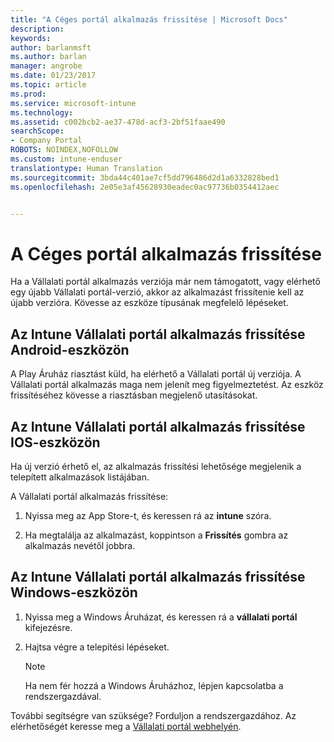 ```yaml
---
title: "A Céges portál alkalmazás frissítése | Microsoft Docs"
description: 
keywords: 
author: barlanmsft
ms.author: barlan
manager: angrobe
ms.date: 01/23/2017
ms.topic: article
ms.prod: 
ms.service: microsoft-intune
ms.technology: 
ms.assetid: c002bcb2-ae37-478d-acf3-2bf51faae490
searchScope:
- Company Portal
ROBOTS: NOINDEX,NOFOLLOW
ms.custom: intune-enduser
translationtype: Human Translation
ms.sourcegitcommit: 3bda44c401ae7cf5dd796486d2d1a6332828bed1
ms.openlocfilehash: 2e05e3af45628930eadec0ac97736b0354412aec


---
```


# <a name="how-to-update-the-company-portal-app"></a>A Céges portál alkalmazás frissítése

Ha a Vállalati portál alkalmazás verziója már nem támogatott, vagy elérhető egy újabb Vállalati portál-verzió, akkor az alkalmazást frissítenie kell az újabb verzióra. Kövesse az eszköze típusának megfelelő lépéseket.

## <a name="update-the-intune-company-portal-app-on-your-android-device"></a>Az Intune Vállalati portál alkalmazás frissítése Android-eszközön

A Play Áruház riasztást küld, ha elérhető a Vállalati portál új verziója. A Vállalati portál alkalmazás maga nem jelenít meg figyelmeztetést. Az eszköz frissítéséhez kövesse a riasztásban megjelenő utasításokat.

## <a name="update-the-intune-company-portal-app-on-your-ios-device"></a>Az Intune Vállalati portál alkalmazás frissítése IOS-eszközön

Ha új verzió érhető el, az alkalmazás frissítési lehetősége megjelenik a telepített alkalmazások listájában.  

A Vállalati portál alkalmazás frissítése:

1. Nyissa meg az App Store-t, és keressen rá az **intune** szóra.

2. Ha megtalálja az alkalmazást, koppintson a **Frissítés** gombra az alkalmazás nevétől jobbra.

## <a name="update-the-intune-company-portal-app-on-your-windows-device"></a>Az Intune Vállalati portál alkalmazás frissítése Windows-eszközön

1.  Nyissa meg a Windows Áruházat, és keressen rá a **vállalati portál** kifejezésre.

2.  Hajtsa végre a telepítési lépéseket.

    > [!NOTE]
    > Ha nem fér hozzá a Windows Áruházhoz, lépjen kapcsolatba a rendszergazdával.


További segítségre van szüksége? Forduljon a rendszergazdához. Az elérhetőségét keresse meg a [Vállalati portál webhelyén](http://portal.manage.microsoft.com).



<!--HONumber=Jan17_HO4-->


